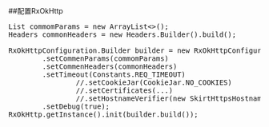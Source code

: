 ##配置RxOkHttp
<pre>
List<Part> commomParams = new ArrayList<>();
Headers commonHeaders = new Headers.Builder().build();

RxOkHttpConfiguration.Builder builder = new RxOkHttpConfiguration.Builder()
		.setCommenParams(commomParams)
		.setCommenHeaders(commonHeaders)
		.setTimeout(Constants.REQ_TIMEOUT)
				//.setCookieJar(CookieJar.NO_COOKIES)
				//.setCertificates(...)
				//.setHostnameVerifier(new SkirtHttpsHostnameVerifier())
		.setDebug(true);
RxOkHttp.getInstance().init(builder.build());
</pre>